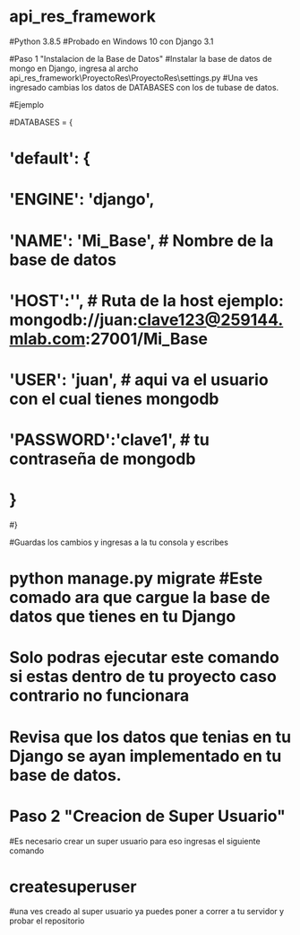 # api_res_framework
#Python 3.8.5
#Probado en Windows 10 con Django 3.1 


#Paso 1 "Instalacion de la Base de Datos"
#Instalar la base de datos de mongo en Django, ingresa al archo api_res_framework\ProyectoRes\ProyectoRes\settings.py
#Una ves ingresado cambias los datos de DATABASES con los de tubase de datos.

#Ejemplo

#DATABASES = {
# 'default': {
#        'ENGINE': 'django',
#        'NAME': 'Mi_Base', # Nombre de la base de datos
#        'HOST':'', # Ruta de la host ejemplo: mongodb://juan:clave123@259144.mlab.com:27001/Mi_Base 
#        'USER': 'juan', # aqui va el usuario con el cual tienes mongodb
#        'PASSWORD':'clave1', # tu contraseña de mongodb
        
#    }
#}

#Guardas los cambios y ingresas a la tu consola y escribes

# python manage.py migrate #Este comado ara que cargue la base de datos que tienes en tu Django

# Solo podras ejecutar este comando si estas dentro de tu proyecto caso contrario no funcionara

# Revisa que los datos que tenias en tu Django se ayan implementado en tu base de datos.


# Paso 2 "Creacion de Super Usuario"

#Es necesario crear un super usuario para eso ingresas el siguiente comando

# createsuperuser

#una ves creado al super usuario ya puedes poner a correr a tu servidor y probar el repositorio

